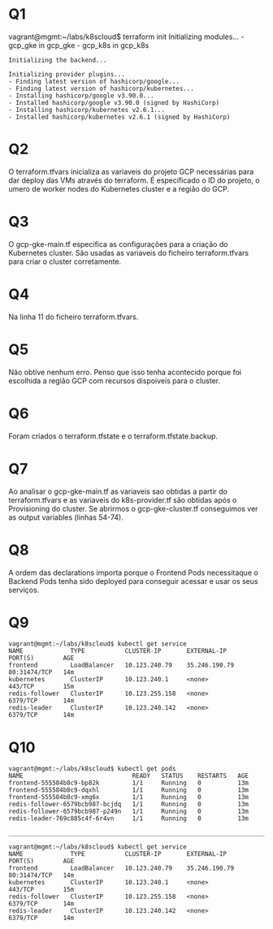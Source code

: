 # Q1
vagrant@mgmt:~/labs/k8scloud$ terraform init
    Initializing modules...
    - gcp_gke in gcp_gke
    - gcp_k8s in gcp_k8s

    Initializing the backend...

    Initializing provider plugins...
    - Finding latest version of hashicorp/google...
    - Finding latest version of hashicorp/kubernetes...
    - Installing hashicorp/google v3.90.0...
    - Installed hashicorp/google v3.90.0 (signed by HashiCorp)
    - Installing hashicorp/kubernetes v2.6.1...
    - Installed hashicorp/kubernetes v2.6.1 (signed by HashiCorp)

# Q2
O terraform.tfvars inicializa as variaveis do projeto GCP necessárias para dar deploy das VMs através do terraform. É especificado o ID do projeto, o umero de worker nodes do Kubernetes cluster e a região do GCP.

# Q3
O gcp-gke-main.tf especifica as configurações para a criação do Kubernetes cluster. São usadas as variaveis do ficheiro terraform.tfvars para criar o cluster corretamente.

# Q4
Na linha 11 do ficheiro terraform.tfvars.

# Q5
Não obtive nenhum erro. Penso que isso tenha acontecido porque foi escolhida a região GCP com recursos dispoiveis para o cluster.

# Q6
Foram criados o terraform.tfstate e o terraform.tfstate.backup.

# Q7
Ao analisar o gcp-gke-main.tf as variaveis sao obtidas a partir do terraform.tfvars e as variaveis do k8s-provider.tf são obtidas após o Provisioning do cluster. Se abrirmos o gcp-gke-cluster.tf conseguimos ver as output variables (linhas 54-74).

# Q8
A ordem das declarations importa porque o Frontend Pods necessitaque o Backend Pods tenha sido deployed para conseguir acessar e usar os seus serviços.

# Q9
    vagrant@mgmt:~/labs/k8scloud$ kubectl get service  
    NAME             TYPE           CLUSTER-IP       EXTERNAL-IP     PORT(S)        AGE
    frontend         LoadBalancer   10.123.240.79    35.246.190.79   80:31474/TCP   14m
    kubernetes       ClusterIP      10.123.240.1     <none>          443/TCP        15m
    redis-follower   ClusterIP      10.123.255.158   <none>          6379/TCP       14m
    redis-leader     ClusterIP      10.123.240.142   <none>          6379/TCP       14m

# Q10
    vagrant@mgmt:~/labs/k8scloud$ kubectl get pods
    NAME                              READY   STATUS    RESTARTS   AGE
    frontend-555584b8c9-bp82k         1/1     Running   0          13m
    frontend-555584b8c9-dqxhl         1/1     Running   0          13m
    frontend-555584b8c9-xmg6x         1/1     Running   0          13m
    redis-follower-6579bcb987-bcjdq   1/1     Running   0          13m
    redis-follower-6579bcb987-p249n   1/1     Running   0          13m
    redis-leader-769c885c4f-6r4vn     1/1     Running   0          13m

    ___________________________________________________________________________________

    vagrant@mgmt:~/labs/k8scloud$ kubectl get service  
    NAME             TYPE           CLUSTER-IP       EXTERNAL-IP     PORT(S)        AGE
    frontend         LoadBalancer   10.123.240.79    35.246.190.79   80:31474/TCP   14m
    kubernetes       ClusterIP      10.123.240.1     <none>          443/TCP        15m
    redis-follower   ClusterIP      10.123.255.158   <none>          6379/TCP       14m
    redis-leader     ClusterIP      10.123.240.142   <none>          6379/TCP       14m
